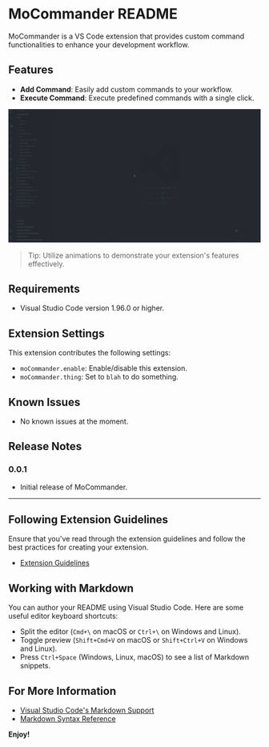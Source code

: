 # MoCommander README

MoCommander is a VS Code extension that provides custom command functionalities to enhance your development workflow.

## Features

- **Add Command**: Easily add custom commands to your workflow.
- **Execute Command**: Execute predefined commands with a single click.

![MoCommander in action](./vscodeMocommander.gif)

> Tip: Utilize animations to demonstrate your extension's features effectively.

## Requirements

- Visual Studio Code version 1.96.0 or higher.

## Extension Settings

This extension contributes the following settings:

* `moCommander.enable`: Enable/disable this extension.
* `moCommander.thing`: Set to `blah` to do something.

## Known Issues

- No known issues at the moment.

## Release Notes

### 0.0.1

- Initial release of MoCommander.

---

## Following Extension Guidelines

Ensure that you've read through the extension guidelines and follow the best practices for creating your extension.

* [Extension Guidelines](https://code.visualstudio.com/api/references/extension-guidelines)

## Working with Markdown

You can author your README using Visual Studio Code. Here are some useful editor keyboard shortcuts:

* Split the editor (`Cmd+\` on macOS or `Ctrl+\` on Windows and Linux).
* Toggle preview (`Shift+Cmd+V` on macOS or `Shift+Ctrl+V` on Windows and Linux).
* Press `Ctrl+Space` (Windows, Linux, macOS) to see a list of Markdown snippets.

## For More Information

* [Visual Studio Code's Markdown Support](http://code.visualstudio.com/docs/languages/markdown)
* [Markdown Syntax Reference](https://help.github.com/articles/markdown-basics/)

**Enjoy!**
